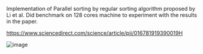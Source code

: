 Implementation of Parallel sorting by regular sorting algorithm proposed by Li et al. Did benchmark on 128 cores machine to experiment with the results in the paper.

https://www.sciencedirect.com/science/article/pii/016781919390019H



![image](https://github.com/TruongGiangPham-1/PSRSImplementation/assets/66976914/404513cc-5b8b-477a-99c7-61aa03d073e3)
